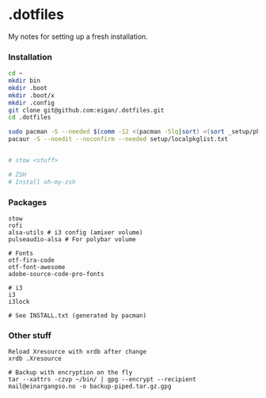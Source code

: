 # .dotfiles
My notes for setting up a fresh installation.

### Installation
```sh
cd ~
mkdir bin
mkdir .boot
mkdir .boot/x
mkdir .config
git clone git@github.com:eigan/.dotfiles.git
cd .dotfiles

sudo pacman -S --needed $(comm -12 <(pacman -Slq|sort) <(sort _setup/pkglist.txt) )
pacaur -S --noedit --noconfirm --needed setup/localpkglist.txt


# stow <stuff>

# ZSH
# Install oh-my-zsh

```

### Packages
```
stow
rofi
alsa-utils # i3 config (amixer volume)
pulseaudio-alsa # For polybar volume

# Fonts
otf-fira-code
otf-font-awesome
adobe-source-code-pro-fonts

# i3
i3
i3lock

# See INSTALL.txt (generated by pacman)
```


### Other stuff
```
Reload Xresource with xrdb after change
xrdb .Xresource
```


```
# Backup with encryption on the fly
tar --xattrs -czvp ~/bin/ | gpg --encrypt --recipient mail@einargangso.no -o backup-piped.tar.gz.gpg

```

